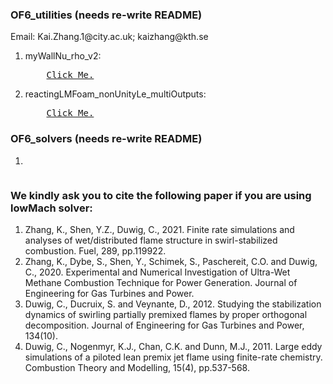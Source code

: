 
<h3> OF6_utilities (needs re-write README) </h3>
Email: Kai.Zhang.1@city.ac.uk; kaizhang@kth.se

<ol>
<li>myWallNu_rho_v2:</li>
<pre>
    <a href="https://github.com/WWIIWWIIWW/OF_utilities/tree/main/myWallNu_rho_v2">Click Me.</a>
</pre>
<li>reactingLMFoam_nonUnityLe_multiOutputs:</li>
<pre>
    <a href="https://github.com/WWIIWWIIWW/OF_utilities/tree/main/reactingLMFoam_nonUnityLe_multiOutputs">Click Me.</a>
</pre>
</ol>

<h3> OF6_solvers (needs re-write README) </h3>
<ol>
<li></li>
<pre>
</pre>
</ol>

[//]: # (&#40;a&#41; CalcMixtureFraction: Postprocess mixture fraction.)

[//]: # ()
[//]: # (&#40;b&#41; reactingLMFoam_Z - low Mach reactingFoam solver with runTime mixture fraction calculation and some extra outputs.)

[//]: # ()
[//]: # (&#40;c&#41; reactingLMFoam_diff - low Mach reactingFoam solver with diffusion term changed: mixture averaged method and non-Unity Schmidt number methhod. )

[//]: # ()
[//]: # (&#40;d&#41; RemoveVortons: Post-process to Remove Vortons for old LEMOS BC condition - because paraview fails with vortons in U, new version of LEMOS is ok.)

[//]: # ()
[//]: # (&#40;e&#41; runTimeReconstructPar - runTimeReconstrct cases.)

[//]: # ()
[//]: # (&#40;f&#41; reactingLMFoam_TFM - low Mach reactingFoam solver with Thickend Flame Model implemented.)




### We kindly ask you to cite the following paper if you are using lowMach solver:

<ol>
<li>Zhang, K., Shen, Y.Z., Duwig, C., 2021. Finite rate simulations and analyses of wet/distributed flame structure in swirl-stabilized combustion. Fuel, 289, pp.119922.</li>

<li>Zhang, K., Dybe, S., Shen, Y., Schimek, S., Paschereit, C.O. and Duwig, C., 2020. Experimental and Numerical Investigation of Ultra-Wet Methane Combustion Technique for Power Generation. Journal of Engineering for Gas Turbines and Power.</li>

<li>Duwig, C., Ducruix, S. and Veynante, D., 2012. Studying the stabilization dynamics of swirling partially premixed flames by proper orthogonal decomposition. Journal of Engineering for Gas Turbines and Power, 134(10).</li>

<li>Duwig, C., Nogenmyr, K.J., Chan, C.K. and Dunn, M.J., 2011. Large eddy simulations of a piloted lean premix jet flame using finite-rate chemistry. Combustion Theory and Modelling, 15(4), pp.537-568.</li>



</ol>